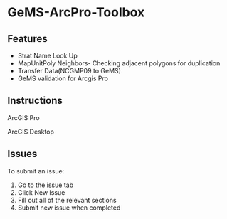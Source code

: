 # GeMS-ArcPro-Toolbox


## Features

* Strat Name Look Up
* MapUnitPoly Neighbors- Checking adjacent polygons for duplication
* Transfer Data(NCGMP09 to GeMS)
* GeMS validation for Arcgis Pro


## Instructions
ArcGIS Pro

ArcGIS Desktop


## Issues

To submit an issue:

1. Go to the [issue](https://github.com/ncgmp09/GeMS-ArcPro-Toolbox/issues) tab
2. Click New Issue
3. Fill out all of the relevant sections
4. Submit new issue when completed
